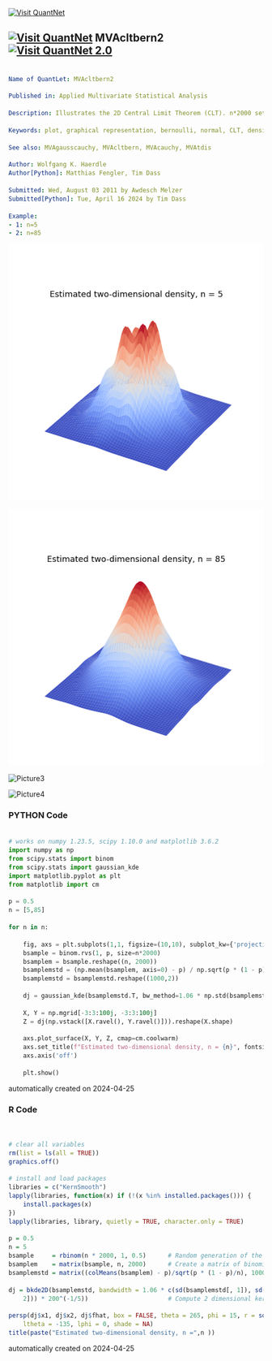 [<img src="https://github.com/QuantLet/Styleguide-and-FAQ/blob/master/pictures/banner.png" width="1100" alt="Visit QuantNet">](http://quantlet.de/)

## [<img src="https://github.com/QuantLet/Styleguide-and-FAQ/blob/master/pictures/qloqo.png" alt="Visit QuantNet">](http://quantlet.de/) **MVAcltbern2** [<img src="https://github.com/QuantLet/Styleguide-and-FAQ/blob/master/pictures/QN2.png" width="60" alt="Visit QuantNet 2.0">](http://quantlet.de/)

```yaml

Name of QuantLet: MVAcltbern2

Published in: Applied Multivariate Statistical Analysis

Description: Illustrates the 2D Central Limit Theorem (CLT). n*2000 sets of n-dimensional Bernoulli samples are generated and used to approximate the distribution of t = sqrt(n)*(mean(x)-mu)/sigma -> N(0,1). The estimated joint density is shown.

Keywords: plot, graphical representation, bernoulli, normal, CLT, density, distribution, standard-normal, asymptotic

See also: MVAgausscauchy, MVAcltbern, MVAcauchy, MVAtdis

Author: Wolfgang K. Haerdle
Author[Python]: Matthias Fengler, Tim Dass

Submitted: Wed, August 03 2011 by Awdesch Melzer
Submitted[Python]: Tue, April 16 2024 by Tim Dass

Example: 
- 1: n=5
- 2: n=85

```

![Picture1](MVAcltbern2-1_python.png)

![Picture2](MVAcltbern2-2_python.png)

![Picture3](MVAcltbern2_1-1.png)

![Picture4](MVAcltbern2_2-1.png)

### PYTHON Code
```python

# works on numpy 1.23.5, scipy 1.10.0 and matplotlib 3.6.2
import numpy as np
from scipy.stats import binom
from scipy.stats import gaussian_kde
import matplotlib.pyplot as plt
from matplotlib import cm

p = 0.5
n = [5,85]

for n in n:
    
    fig, axs = plt.subplots(1,1, figsize=(10,10), subplot_kw={'projection': '3d'})
    bsample = binom.rvs(1, p, size=n*2000)
    bsamplem = bsample.reshape((n, 2000))
    bsamplemstd = (np.mean(bsamplem, axis=0) - p) / np.sqrt(p * (1 - p) / n)
    bsamplemstd = bsamplemstd.reshape((1000,2))

    dj = gaussian_kde(bsamplemstd.T, bw_method=1.06 * np.std(bsamplemstd) * 200**(-1/5))

    X, Y = np.mgrid[-3:3:100j, -3:3:100j]
    Z = dj(np.vstack([X.ravel(), Y.ravel()])).reshape(X.shape)

    axs.plot_surface(X, Y, Z, cmap=cm.coolwarm)
    axs.set_title(f"Estimated two-dimensional density, n = {n}", fontsize = 18, y = 0.86)
    axs.axis('off')

    plt.show()

```

automatically created on 2024-04-25

### R Code
```r


# clear all variables
rm(list = ls(all = TRUE))
graphics.off()

# install and load packages
libraries = c("KernSmooth")
lapply(libraries, function(x) if (!(x %in% installed.packages())) {
    install.packages(x)
})
lapply(libraries, library, quietly = TRUE, character.only = TRUE)

p = 0.5
n = 5
bsample     = rbinom(n * 2000, 1, 0.5)      # Random generation of the binomial distribution with parameters 2000*n and 0.5
bsamplem    = matrix(bsample, n, 2000)      # Create a matrix of binomial random variables
bsamplemstd = matrix((colMeans(bsamplem) - p)/sqrt(p * (1 - p)/n), 1000, 2)

dj = bkde2D(bsamplemstd, bandwidth = 1.06 * c(sd(bsamplemstd[, 1]), sd(bsamplemstd[, 
    2])) * 200^(-1/5))                      # Compute 2 dimensional kernel density estimate

persp(dj$x1, dj$x2, dj$fhat, box = FALSE, theta = 265, phi = 15, r = sqrt(3), d = 1, 
    ltheta = -135, lphi = 0, shade = NA) 
title(paste("Estimated two-dimensional density, n =",n ))

```

automatically created on 2024-04-25